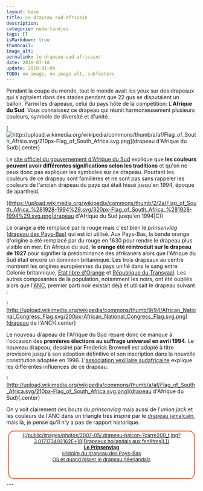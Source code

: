 ```yaml
---
layout: base
title: Le drapeau sud-africain
description: 
categorie: nederlandjes
tags: []
isMarkdown: true
thumbnail: 
image_alt: 
permalink: le-drapeau-sud-africain/
date: 2010-07-18
update: 2018-01-09
TODO: no image, no image alt, subfooters
---
```




Pendant la coupe du monde, tout le monde avait les yeux sur des drapeaux qui s'agitaient dans des stades pendant que 22 gus se disputaient un ballon. Parmi les drapeaux, celui du pays hôte de la compétition: L'**Afrique du Sud**. Vous connaissez ce drapeau qui réunit harmonieusement plusieurs couleurs, symbole de diversité et d'unité. 

[![http://upload.wikimedia.org/wikipedia/commons/thumb/a/af/Flag_of_South_Africa.svg/210px-Flag_of_South_Africa.svg.png](drapeau d'Afrique du Sud){.center}](http://fr.wikipedia.org/wiki/Drapeau_de_l%27Afrique_du_Sud)

Le [site officiel du gouvernement d'Afrique du Sud](http://www.info.gov.za/aboutgovt/symbols/flag.htm) explique que **les couleurs peuvent avoir différentes significations selon les traditions** et qu'on ne peux donc pas expliquer les symboles sur ce drapeau. Pourtant les couleurs de ce drapeau sont familières et ne sont pas sans rappeler les couleurs de l'ancien drapeau du pays qui était hissé jusqu'en 1994, époque de apartheid.

((https://upload.wikimedia.org/wikipedia/commons/thumb/2/2a/Flag_of_South_Africa_%281928-1994%29.svg/320px-Flag_of_South_Africa_%281928-1994%29.svg.png|drapeau d'Afrique du Sud jusqu'en 1994|C))

Le orange a été remplacé par le rouge mais c'est bien le *prinsenvlag* ([drapeau des Pays-Bas](/le-prinsenvlag-aux-fenetres)) qui est ici utilisé. Aux Pays-Bas, la bande orange d'origine a été remplacé par du rouge en 1630 pour rendre le drapeau plus visible en mer. En Afrique du sud, **le orange été réintroduit sur le drapeau de 1927** pour signifier la prédominance des afrikaners alors que l'Afrique du Sud était encore un dominion britannique. Les trois drapeaux au centre montrent les origines européennes du pays unifié dans le sang entre Colonie britannique, [État libre d'Orange](http://fr.wikipedia.org/wiki/%C3%89tat_libre_d%27Orange) et [République du Transvaal](http://fr.wikipedia.org/wiki/R%C3%A9publique_sud-africaine_du_Transvaal). Les autres composantes de la population, notamment les noirs, ont été oubliés alors que l'[ANC](http://fr.wikipedia.org/wiki/Congr%C3%A8s_national_africain), premier parti noir existait déjà et utilisait le drapeau suivant :

![http://upload.wikimedia.org/wikipedia/commons/thumb/9/94/African_National_Congress_Flag.svg/200px-African_National_Congress_Flag.svg.png](drapeau de l'ANC){.center}

Le nouveau drapeau de l'Afrique du Sud répare donc ce manque à l'occasion des **premières élections au suffrage universel en avril 1994**. Le nouveau drapeau, dessiné par Frederick Brownell est adopté à titre provisoire jusqu'à son adoption définitive et son inscription dans la nouvelle constitution adoptée en 1996. L'[association vexillaire sudafricaine](http://www.savaflags.org.za/facts.asp) explique les différentes influences de ce drapeau.

![http://upload.wikimedia.org/wikipedia/commons/thumb/a/af/Flag_of_South_Africa.svg/210px-Flag_of_South_Africa.svg.png](drapeau d'Afrique du Sud){.center}

On y voit clairement des bouts du *prinsenvlag* mais aussi de l'*union jack* et les couleurs de l'ANC dans un triangle très inspiré par le [drapeau jamaïcain](http://fr.wikipedia.org/wiki/Drapeau_de_la_Jama%C3%AFque), mais là, je pense qu'il n'y a pas de rapport historique.

<!-- HTML -->
<div style="border:2px solid #FF5521; border-radius:15px; text-align:center; font-size:small; padding:2px 8px; margin:5px; min-height:120px;">
<a href="/le-prinsenvlag-aux-fenetres" title="Le Prinsenvlag">
<!-- / HTML -->
((/public/images/photos/2007-05/.drapeau-balcon-7carre200_t.jpg?3.017173492162E+18|Drapeaux hollandais aux fenêtres|L))
<!-- HTML -->
<p style="float:left; text-wrap:no-wrap;">
<h4 style="margin:0;">Le Prinsenvlag</h4>
Histoire du drapeau des Pays-Bas<br/>
Où et quand hisser le drapeau néerlandais
</p>
</a></div>
<!-- / HTML -->
---